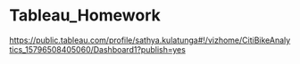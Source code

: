 # Tableau_Homework

https://public.tableau.com/profile/sathya.kulatunga#!/vizhome/CitiBikeAnalytics_15796508405060/Dashboard1?publish=yes
